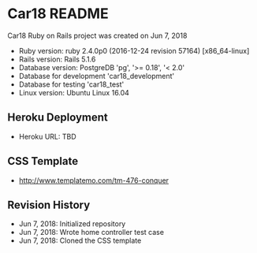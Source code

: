 # Car18 README
Car18 Ruby on Rails project was created on Jun 7, 2018
* Ruby version: ruby 2.4.0p0 (2016-12-24 revision 57164) [x86_64-linux]
* Rails version: Rails 5.1.6
* Database version: PostgreDB 'pg', '>= 0.18', '< 2.0'
* Database for development 'car18_development'
* Database for testing 'car18_test'
* Linux version: Ubuntu Linux 16.04

## Heroku Deployment
* Heroku URL: TBD

## CSS Template
* http://www.templatemo.com/tm-476-conquer

## Revision History
* Jun 7, 2018: Initialized repository
* Jun 7, 2018: Wrote home controller test case
* Jun 7, 2018: Cloned the CSS template

